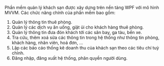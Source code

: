Phần mềm quản lý khách sạn được xây dựng trên nền tảng WPF với mô hình MVVM. 
Các chức năng chính của phần mềm bao gồm:
  1. Quản lý thông tin thuê phòng.
  2. Quản lý các dịch vụ ăn uống, giặt ủi cho khách hàng thuê phòng. 
  3. Quản lý thông tin đưa đón khách tới các sân bay, ga tàu, bến xe.
  4. Tra cứu, thêm xoá sửa các thông tin trong hệ thống như thông tin phòng, khách hàng, nhân viên, hoá đơn, ...
  5. Lập các báo cáo thống kê doanh thu của khách sạn theo các tiêu chí tuỳ chỉnh. 
  6. Đăng nhập, đăng xuất hệ thống, phân quyền người dùng.
